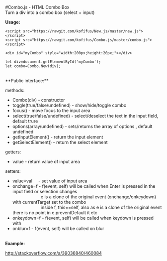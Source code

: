 #Combo.js - HTML Combo Box
<br/>
Turn a div into a combo box (select + input)

**Usage:**

```
<script src="https://rawgit.com/kofifus/New.js/master/new.js"></script>
<script src="https://rawgit.com/kofifus/Combo.js/master/combo.js"></script>

<div id="myCombo" style="width:200px;height:20px;"></div>

let div=document.getElementById('myCombo');
let combo=Combo.New(div);
```
<br/>
**Public interface:**

methods:

- Combo(div) - constructor 
- toggle(true/false/undefined) - show/hide/toggle combo
- focus() - move focus to the input area
- select(true/false/undefined) - select/deselect the text in the input field, default trure
- options(array/undefined) - sets/returns the array of options , default undefined
- getInputElement() - return the input element
- getSelectElement() - return the select element

getters:

- value - return value of input area

setters: 

- value=val&nbsp;&nbsp;&nbsp;&nbsp;&nbsp;- set value of input area
- onchange=f - f(event, self) will be called when Enter is pressed in the input field or selection changes<br/>
&nbsp;&nbsp;&nbsp;&nbsp;&nbsp;&nbsp;&nbsp;&nbsp;&nbsp;&nbsp;&nbsp;&nbsp;&nbsp;&nbsp;&nbsp;&nbsp;&nbsp;&nbsp;&nbsp;&nbsp;&nbsp;&nbsp;&nbsp;e is a clone of the original event (onchange/onkeydown) with currentTarget set to the combo<br/>
&nbsp;&nbsp;&nbsp;&nbsp;&nbsp;&nbsp;&nbsp;&nbsp;&nbsp;&nbsp;&nbsp;&nbsp;&nbsp;&nbsp;&nbsp;&nbsp;&nbsp;&nbsp;&nbsp;&nbsp;&nbsp;&nbsp;&nbsp;inside f, this==self, also as e is a clone of the original event there is no point in e.preventDefault it etc<br>
- onkeydown=f - f(event, self) will be called when keydown is pressed with
- onblur=f    - f(event, self) will be called on blur
<br/><br/>

**Example:**

http://stackoverflow.com/a/39036840/460084

